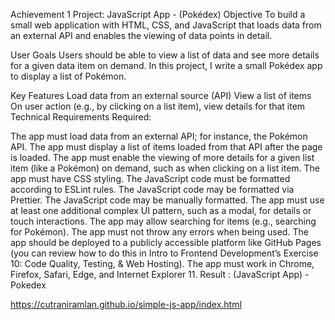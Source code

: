 Achievement 1 Project:
JavaScript App - (Pokédex)
Objective
To build a small web application with HTML, CSS, and JavaScript that loads
data from an external API and enables the viewing of data points in detail.

User Goals
Users should be able to view a list of data and see more details for a given data item on demand. In this project, I write a small Pokédex app to display a list of Pokémon.

Key Features
Load data from an external source (API)
View a list of items
On user action (e.g., by clicking on a list item), view details for that item
Technical Requirements
Required:

The app must load data from an external API; for instance, the Pokémon API.
The app must display a list of items loaded from that API after the page is loaded.
The app must enable the viewing of more details for a given list item (like a Pokémon) on demand, such as when clicking on a list item.
The app must have CSS styling.
The JavaScript code must be formatted according to ESLint rules.
The JavaScript code may be formatted via Prettier.
The JavaScript code may be manually formatted.
The app must use at least one additional complex UI pattern, such as a modal, for details or touch interactions.
The app may allow searching for items (e.g., searching for Pokémon).
The app must not throw any errors when being used.
The app should be deployed to a publicly accessible
platform like GitHub Pages (you can review how to do this in Intro to Frontend Development’s Exercise 10: Code Quality, Testing, & Web Hosting).
The app must work in Chrome, Firefox, Safari, Edge, and Internet Explorer 11.
Result :
(JavaScript App) - Pokedex

https://cutraniramlan.github.io/simple-js-app/index.html
